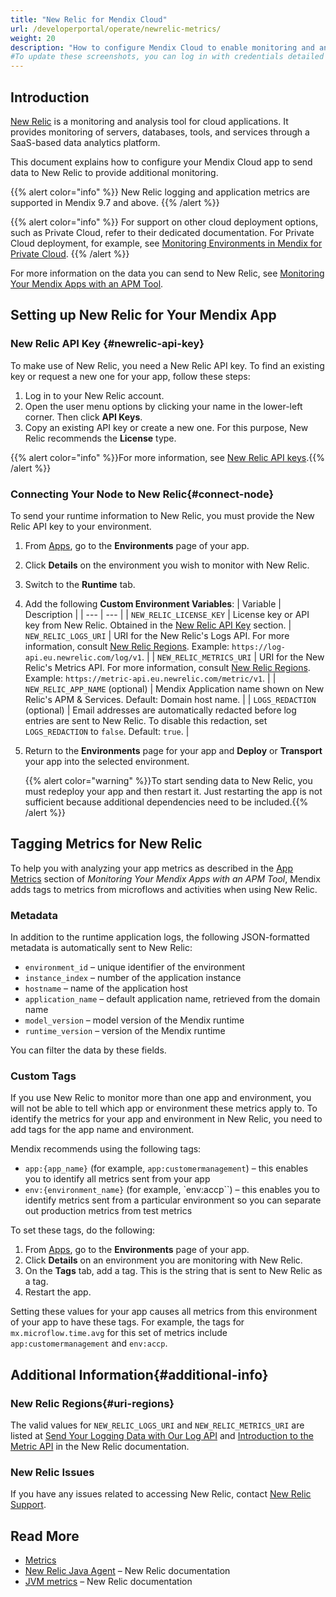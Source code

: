 ```yaml
---
title: "New Relic for Mendix Cloud"
url: /developerportal/operate/newrelic-metrics/
weight: 20
description: "How to configure Mendix Cloud to enable monitoring and analysis with New Relic."
#To update these screenshots, you can log in with credentials detailed in How to Update Screenshots Using Team Apps.
---
```


## Introduction

[New Relic](https://www.newrelic.com/) is a monitoring and analysis tool for cloud applications. It provides monitoring of servers, databases, tools, and services through a SaaS-based data analytics platform.

This document explains how to configure your Mendix Cloud app to send data to New Relic to provide additional monitoring.

{{% alert color="info" %}}
New Relic logging and application metrics are supported in Mendix 9.7 and above.
{{% /alert %}}

{{% alert color="info" %}}
For support on other cloud deployment options, such as Private Cloud, refer to their dedicated documentation. For Private Cloud deployment, for example, see [Monitoring Environments in Mendix for Private Cloud](/developerportal/deploy/private-cloud-monitor/).
{{% /alert %}}

For more information on the data you can send to New Relic, see [Monitoring Your Mendix Apps with an APM Tool](/developerportal/operate/monitoring-with-apm/).

## Setting up New Relic for Your Mendix App

### New Relic API Key {#newrelic-api-key}

To make use of New Relic, you need a New Relic API key. To find an existing key or request a new one for your app, follow these steps:

1. Log in to your New Relic account.
2. Open the user menu options by clicking your name in the lower-left corner. Then click **API Keys**.
3. Copy an existing API key or create a new one. For this purpose, New Relic recommends the **License** type.

{{% alert color="info" %}}For more information, see [New Relic API keys](https://docs.newrelic.com/docs/apis/intro-apis/new-relic-api-keys/).{{% /alert %}}

### Connecting Your Node to New Relic{#connect-node}

To send your runtime information to New Relic, you must provide the New Relic API key to your environment.

1. From [Apps](https://sprintr.home.mendix.com), go to the **Environments** page of your app.
1. Click **Details** on the environment you wish to monitor with New Relic. 
1. Switch to the **Runtime** tab.
1. Add the following **Custom Environment Variables**:
    | Variable | Description |
    | --- | --- |
    | `NEW_RELIC_LICENSE_KEY` | License key or API key from New Relic. Obtained in the [New Relic API Key](#newrelic-api-key) section.
    | `NEW_RELIC_LOGS_URI` | URI for the New Relic's Logs API. For more information, consult [New Relic Regions](#uri-regions). Example: `https://log-api.eu.newrelic.com/log/v1`. |
    | `NEW_RELIC_METRICS_URI` | URI for the New Relic's Metrics API. For more information, consult [New Relic Regions](#uri-regions). Example: `https://metric-api.eu.newrelic.com/metric/v1`. |
    | `NEW_RELIC_APP_NAME` (optional) | Mendix Application name shown on New Relic's APM & Services. Default: Domain host name. |
    | `LOGS_REDACTION` (optional) | Email addresses are automatically redacted before log entries are sent to New Relic. To disable this redaction, set `LOGS_REDACTION` to `false`. Default: `true`. |

1. Return to the **Environments** page for your app and **Deploy** or **Transport** your app into the selected environment.

    {{% alert color="warning" %}}To start sending data to New Relic, you must redeploy your app and then restart it. Just restarting the app is not sufficient because additional dependencies need to be included.{{% /alert %}}
    
## Tagging Metrics for New Relic

To help you with analyzing your app metrics as described in the [App Metrics](/developerportal/operate/monitoring-with-apm/#app-metrics) section of *Monitoring Your Mendix Apps with an APM Tool*, Mendix adds tags to metrics from microflows and activities when using New Relic.

### Metadata

In addition to the runtime application logs, the following JSON-formatted metadata is automatically sent to New Relic:

* `environment_id` – unique identifier of the environment
* `instance_index` – number of the application instance
* `hostname` – name of the application host
* `application_name` – default application name, retrieved from the domain name
* `model_version` – model version of the Mendix runtime
* `runtime_version` – version of the Mendix runtime

You can filter the data by these fields.

### Custom Tags

If you use New Relic to monitor more than one app and environment, you will not be able to tell which app or environment these metrics apply to. To identify the metrics for your app and environment in New Relic, you need to add tags for the app name and environment.

Mendix recommends using the following tags:

* `app:{app_name}` (for example, `app:customermanagement`) – this enables you to identify all metrics sent from your app
* `env:{environment_name}` (for example, `env:accp``) – this enables you to identify metrics sent from a particular environment so you can separate out production metrics from test metrics

To set these tags, do the following:

1. From [Apps](https://sprintr.home.mendix.com), go to the **Environments** page of your app.
1. Click **Details** on an environment you are monitoring with New Relic. 
1. On the **Tags** tab, add a tag. This is the string that is sent to New Relic as a tag.
1. Restart the app.

Setting these values for your app causes all metrics from this environment of your app to have these tags. For example, the tags for `mx.microflow.time.avg` for this set of metrics include `app:customermanagement` and `env:accp`.

## Additional Information{#additional-info}

### New Relic Regions{#uri-regions}

The valid values for `NEW_RELIC_LOGS_URI` and `NEW_RELIC_METRICS_URI` are listed at [Send Your Logging Data with Our Log API](https://docs.newrelic.com/docs/logs/log-api/introduction-log-api/) and [Introduction to the Metric API](https://docs.newrelic.com/docs/data-apis/ingest-apis/metric-api/introduction-metric-api/) in the New Relic documentation.

### New Relic Issues

If you have any issues related to accessing New Relic, contact [New Relic Support](https://support.newrelic.com/s/).

## Read More

* [Metrics](/developerportal/operate/metrics/)
* [New Relic Java Agent](https://docs.newrelic.com/docs/apm/agents/java-agent/getting-started/introduction-new-relic-java/) – New Relic documentation
* [JVM metrics](https://docs.newrelic.com/docs/apm/agents/java-agent/features/jvms-page-java-view-app-server-metrics-jmx/) – New Relic documentation
